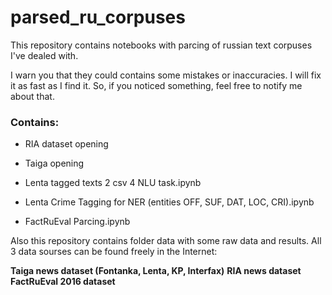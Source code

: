 # parsed_ru_corpuses
This repository contains notebooks with parcing of russian text corpuses I've dealed with.

I warn you that they could contains some mistakes or inaccuracies. I will fix it as fast as I find it. So, if you noticed something, feel free to notify me about that.

### Contains:

* RIA dataset opening
* Taiga opening
  
* Lenta tagged texts 2 csv 4 NLU task.ipynb
* Lenta Crime Tagging for NER (entities OFF, SUF, DAT, LOC, CRI).ipynb
* FactRuEval Parcing.ipynb

Also this repository contains folder data with some raw data and results.
All 3 data sourses can be found freely in the Internet:

  **Taiga news dataset (Fontanka, Lenta, KP, Interfax)**
  **RIA news dataset**
  **FactRuEval 2016 dataset**
  
